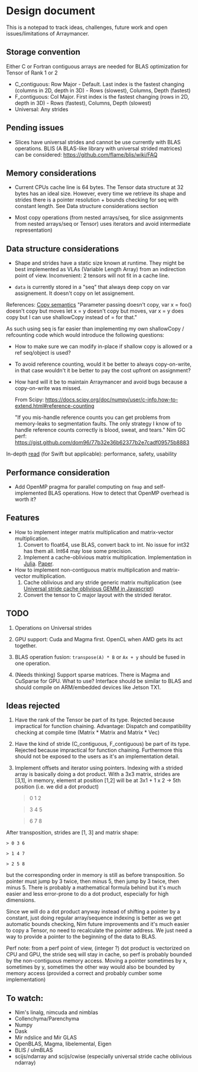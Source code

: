 # Design document

This is a notepad to track ideas, challenges, future work and open issues/limitations of Arraymancer.

## Storage convention

Either C or Fortran contiguous arrays are needed for BLAS optimization for Tensor of Rank 1 or 2
* C_contiguous: Row Major - Default. Last index is the fastest changing (columns in 2D, depth in 3D) - Rows (slowest), Columns, Depth (fastest)
* F_contiguous: Col Major. First index is the fastest changing (rows in 2D, depth in 3D) - Rows (fastest), Columns, Depth (slowest)
* Universal: Any strides

## Pending issues
* Slices have universal strides and cannot be use currently with BLAS operations.
BLIS (A BLAS-like library with universal strided matrices) can be considered: https://github.com/flame/blis/wiki/FAQ

## Memory considerations
* Current CPUs cache line is 64 bytes. The Tensor data structure at 32 bytes has an ideal size.
However, every time we retrieve its shape and strides there is a pointer resolution + bounds checking for seq with constant length. See Data structure considerations section

* Most copy operations (from nested arrays/seq, for slice assignments from nested arrays/seq or Tensor) uses iterators and avoid intermediate representation)

## Data structure considerations

* Shape and strides have a static size known at runtime. They might be best implemented as VLAs (Variable Length Array) from an indirection point of view. Inconvenient: 2 tensors will not fit in a cache line.

* `data` is currently stored in a "seq" that always deep copy on var assignement. It doesn't copy on let assignement.

References: [Copy semantics](https://forum.nim-lang.org/t/1793/5) "Parameter passing doesn't copy, var x = foo() doesn't copy but moves let x = y doesn't copy but moves, var x = y does copy but I can use shallowCopy instead of = for that."


As such using seq is far easier than implementing my own shallowCopy / refcounting code which would introduce the following questions:
- How to make sure we can modify in-place if shallow copy is allowed or a ref seq/object is used?
- To avoid reference counting, would it be better to always copy-on-write, in that case wouldn't it be better to pay the cost upfront on assignment?
- How hard will it be to maintain Arraymancer and avoid bugs because a copy-on-write was missed.

    From Scipy: https://docs.scipy.org/doc/numpy/user/c-info.how-to-extend.html#reference-counting

    "If you mis-handle reference counts you can get problems from memory-leaks to segmentation faults.  The only strategy I know of to handle reference counts correctly is blood, sweat, and tears."
Nim GC perf: https://gist.github.com/dom96/77b32e36b62377b2e7cadf09575b8883

In-depth [read](http://blog.stablekernel.com/when-to-use-value-types-and-reference-types-in-swift) (for Swift but applicable): performance, safety, usability

## Performance consideration
* Add OpenMP pragma for parallel computing on `fmap` and self-implemented BLAS operations.
    How to detect that OpenMP overhead is worth it?

## Features

* How to implement integer matrix multiplication and matrix-vector multiplication.
    1. Convert to float64, use BLAS, convert back to int. No issue for int32 has them all. Int64 may lose some precision.
    2. Implement a cache-oblivious matrix multiplication. Implementation in [Julia](https://github.com/JuliaLang/julia/blob/master/base/linalg/matmul.jl#L490). [Paper](http://ocw.raf.edu.rs/courses/electrical-engineering-and-computer-science/6-895-theory-of-parallel-systems-sma-5509-fall-2003/readings/cach_oblvs_thsis.pdf).
* How to implement non-contiguous matrix multiplication and matrix-vector multiplication.
    1. Cache oblivious and any stride generic matrix multiplication (see [Universal stride cache oblivious GEMM in Javascript](https://0fps.net/2013/05/28/cache-oblivious-array-operations/))
    2. Convert the tensor to C major layout with the strided iterator.

## TODO
1. Operations on Universal strides
2. GPU support: Cuda and Magma first. OpenCL when AMD gets its act together.
3. BLAS operation fusion: `transpose(A) * B` or `Ax + y` should be fused in one operation.

999. (Needs thinking) Support sparse matrices. There is Magma and CuSparse for GPU. What to use? Interface should be similar to BLAS and should compile on ARM/embedded devices like Jetson TX1.

## Ideas rejected

1. Have the rank of the Tensor be part of its type. Rejected because impractical for function chaining.
    Advantage: Dispatch and compatibility checking at compile time (Matrix * Matrix and Matrix * Vec)
2. Have the kind of stride (C_contiguous, F_contiguous) be part of its type. Rejected because impractical for function chaining. Furthermore this should not be exposed to the users as it's an implementation detail.

3. Implement offsets and iterator using pointers.
Indexing with a strided array is basically doing a dot product. With a 3x3 matrix, strides are [3,1], in memory, element at position [1,2] will be at 3x1 + 1 x 2 -> 5th position (i.e. we did a dot product)

    > 0 1 2
    
    > 3 4 5

    > 6 7 8

After transposition, strides are [1, 3] and matrix shape:

    > 0 3 6

    > 1 4 7

    > 2 5 8

but the corresponding order in memory is still as before transposition. So pointer must jump by 3 twice, then minus 5, then jump by 3 twice, then minus 5. There is probably a mathematical formula behind but it's much easier and less error-prone to do a dot product, especially for high dimensions.

Since we will do a dot product anyway instead of shifting a pointer by a constant, just doing regular array/sequence indexing is better as we get automatic bounds checking, Nim future improvements and it's much easier to copy a Tensor, no need to recalculate the pointer address. We just need a way to provide a pointer to the beginning of the data to BLAS.

Perf note: from a perf point of view, (integer ?) dot product is vectorized on CPU and GPU, the stride seq will stay in cache, so perf is probably bounded by the non-contiguous memory access. Moving a pointer sometimes by x, sometimes by y, sometimes the other way would also be bounded by memory access (provided a correct and probably cumber some implementation)

## To watch:

* Nim's linalg, nimcuda and nimblas
* Collenchyma/Parenchyma
* Numpy
* Dask
* Mir ndslice and Mir GLAS
* OpenBLAS, Magma, libelemental, Eigen
* BLIS / ulmBLAS
* scijs/ndarray and scijs/cwise (especially universal stride cache oblivious ndarray)
